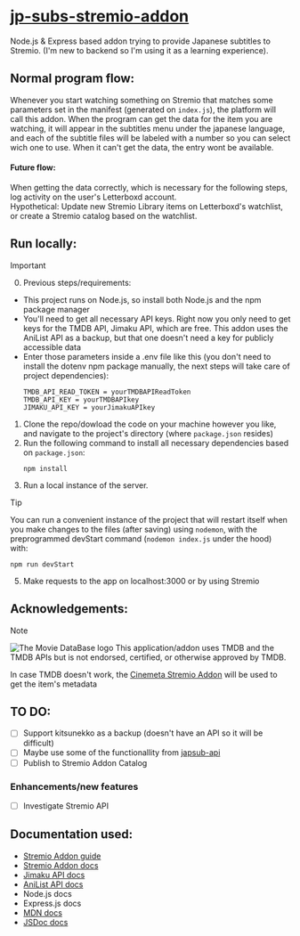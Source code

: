 # [jp-subs-stremio-addon](https://eb33844c60da-jp-subs-stremio-addon.baby-beamup.club/manifest.json)
 Node.js & Express based addon trying to provide Japanese subtitles to Stremio. (I'm new to backend so I'm using it as a learning experience).

## Normal program flow:
Whenever you start watching something on Stremio that matches some parameters set in the manifest (generated on `index.js`), the platform will call this addon. When the program can get the data for the item you are watching, it will appear in the subtitles menu under the japanese language, and each of the subtitle files will be labeled with a number so you can select wich one to use. When it can't get the data, the entry wont be available.
#### Future flow:
When getting the data correctly, which is necessary for the following steps, log activity on the user's Letterboxd account.<br>
Hypothetical: Update new Stremio Library items on Letterboxd's watchlist, or create a Stremio catalog based on the watchlist.

## Run locally:
> [!IMPORTANT]
> 0. Previous steps/requirements:
>  - This project runs on Node.js, so install both Node.js and the npm package manager
>  - You'll need to get all necessary API keys. Right now you only need to get keys for the TMDB API, Jimaku API, which are free. This addon uses the AniList API as a backup, but that one doesn't need a key for publicly accessible data
>  - Enter those parameters inside a .env file like this (you don't need to install the dotenv npm package manually, the next steps will take care of project dependencies):
>    ```
>    TMDB_API_READ_TOKEN = yourTMDBAPIReadToken
>    TMDB_API_KEY = yourTMDBAPIkey
>    JIMAKU_API_KEY = yourJimakuAPIkey
>    ```
1. Clone the repo/dowload the code on your machine however you like, and navigate to the project's directory (where `package.json` resides)
2. Run the following command to install all necessary dependencies based on `package.json`:
   ```
   npm install
   ```
3. Run a local instance of the server.
> [!TIP]
> You can run a convenient instance of the project that will restart itself when you make changes to the files (after saving) using `nodemon`, with the preprogrammed devStart command (`nodemon index.js` under the hood) with:
> ```
> npm run devStart
> ```
5. Make requests to the app on localhost:3000 or by using Stremio

## Acknowledgements:
> [!NOTE]
> ![The Movie DataBase logo](https://www.themoviedb.org/assets/2/v4/logos/v2/blue_long_2-9665a76b1ae401a510ec1e0ca40ddcb3b0cfe45f1d51b77a308fea0845885648.svg)
> This application/addon uses TMDB and the TMDB APIs but is not endorsed, certified, or otherwise approved by TMDB.
>
> In case TMDB doesn't work, the [Cinemeta Stremio Addon](https://v3-cinemeta.strem.io/) will be used to get the item's metadata

## TO DO:
- [ ] Support kitsunekko as a backup (doesn't have an API so it will be difficult)
- [ ] Maybe use some of the functionallity from [japsub-api](https://github.com/HasanAbbadi/japsub-api)
- [ ] Publish to Stremio Addon Catalog

### Enhancements/new features
- [ ] Investigate Stremio API

## Documentation used:
- [Stremio Addon guide](https://stremio.github.io/stremio-addon-guide/basics)
- [Stremio Addon docs](https://github.com/Stremio/stremio-addon-sdk/tree/master/docs)
- [Jimaku API docs](https://jimaku.cc/api/docs)
- [AniList API docs](https://docs.anilist.co/guide/graphql)
- Node.js docs
- Express.js docs
- [MDN docs](https://developer.mozilla.org/en-US/docs/Web)
- [JSDoc docs](https://jsdoc.app/)